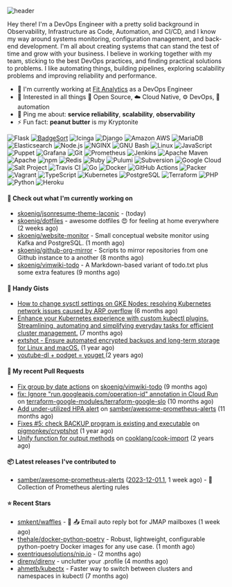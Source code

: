 ![header](https://capsule-render.vercel.app/api?type=waving&height=200&fontAlignY=40&descAlignY=55&color=0:00ab91,100:005182&fontColor=ffffff&text=Hi,%20my%20name%20is%20S%C3%B6ren&desc=[%CB%88z%C3%B8%CB%90%CA%81%C9%99n]&animation=fadeIn)

Hey there! I'm a DevOps Engineer with a pretty solid background in Observability, Infrastructure as Code, Automation, and CI/CD, and I know my way around systems monitoring, configuration management, and back-end development. I'm all about creating systems that can stand the test of time and grow with your business. I believe in working together with my team, sticking to the best DevOps practices, and finding practical solutions to problems. I like automating things, building pipelines, exploring scalability problems and improving reliability and performance.

- 🏢 I'm currently working at [Fit Analytics](https://www.fitanalytics.com/) as a DevOps Engineer
- 🌱 Interested in all things :page_with_curl: Open Source, :cloud: Cloud Native, :gear: DevOps, :robot: automation
- 💬 Ping me about: **service reliability**, **scalability**, **observability**
- ⚡ Fun fact: **peanut butter** is my Kryptonite


![Flask](https://img.shields.io/badge/Flask-000000.svg?style=flat-square&logo=flask&logoColor=white)
[![BadgeSort](https://img.shields.io/badge/BadgeSort-000000.svg?style=flat-square&logo=githubsponsors)](https://github.com/ChipWolf/generate-badges)
![Icinga](https://img.shields.io/badge/Icinga-06062C.svg?style=flat-square&logo=icinga&logoColor=white)
![Django](https://img.shields.io/badge/Django-092E20.svg?style=flat-square&logo=django&logoColor=white)
![Amazon AWS](https://img.shields.io/badge/Amazon%20AWS-232F3E.svg?style=flat-square&logo=amazonaws&logoColor=white)
![MariaDB](https://img.shields.io/badge/MariaDB-003545.svg?style=flat-square&logo=mariadb&logoColor=white)
![Elasticsearch](https://img.shields.io/badge/Elasticsearch-005571.svg?style=flat-square&logo=elasticsearch&logoColor=white)
![Node.js](https://img.shields.io/badge/Node.js-339933.svg?style=flat-square&logo=nodedotjs&logoColor=white)
![NGINX](https://img.shields.io/badge/NGINX-009639.svg?style=flat-square&logo=nginx&logoColor=white)
![GNU Bash](https://img.shields.io/badge/GNU%20Bash-4EAA25.svg?style=flat-square&logo=gnubash&logoColor=white)
![Linux](https://img.shields.io/badge/Linux-FCC624.svg?style=flat-square&logo=linux&logoColor=black)
![JavaScript](https://img.shields.io/badge/JavaScript-F7DF1E.svg?style=flat-square&logo=javascript&logoColor=black)
![Puppet](https://img.shields.io/badge/Puppet-FFAE1A.svg?style=flat-square&logo=puppet&logoColor=black)
![Grafana](https://img.shields.io/badge/Grafana-F46800.svg?style=flat-square&logo=grafana&logoColor=white)
![Git](https://img.shields.io/badge/Git-F05032.svg?style=flat-square&logo=git&logoColor=white)
![Prometheus](https://img.shields.io/badge/Prometheus-E6522C.svg?style=flat-square&logo=prometheus&logoColor=white)
![Jenkins](https://img.shields.io/badge/Jenkins-D24939.svg?style=flat-square&logo=jenkins&logoColor=white)
![Apache Maven](https://img.shields.io/badge/Apache%20Maven-C71A36.svg?style=flat-square&logo=apachemaven&logoColor=white)
![Apache](https://img.shields.io/badge/Apache-D22128.svg?style=flat-square&logo=apache&logoColor=white)
![npm](https://img.shields.io/badge/npm-CB3837.svg?style=flat-square&logo=npm&logoColor=white)
![Redis](https://img.shields.io/badge/Redis-DC382D.svg?style=flat-square&logo=redis&logoColor=white)
![Ruby](https://img.shields.io/badge/Ruby-CC342D.svg?style=flat-square&logo=ruby&logoColor=white)
![Pulumi](https://img.shields.io/badge/Pulumi-8A3391.svg?style=flat-square&logo=pulumi&logoColor=white)
![Subversion](https://img.shields.io/badge/Subversion-809CC9.svg?style=flat-square&logo=subversion&logoColor=white)
![Google Cloud](https://img.shields.io/badge/Google%20Cloud-4285F4.svg?style=flat-square&logo=googlecloud&logoColor=white)
![Salt Project](https://img.shields.io/badge/Salt%20Project-57BCAD.svg?style=flat-square&logo=saltproject&logoColor=white)
![Travis CI](https://img.shields.io/badge/Travis%20CI-3EAAAF.svg?style=flat-square&logo=travisci&logoColor=white)
![Go](https://img.shields.io/badge/Go-00ADD8.svg?style=flat-square&logo=go&logoColor=white)
![Docker](https://img.shields.io/badge/Docker-2496ED.svg?style=flat-square&logo=docker&logoColor=white)
![GitHub Actions](https://img.shields.io/badge/GitHub%20Actions-2088FF.svg?style=flat-square&logo=githubactions&logoColor=white)
![Packer](https://img.shields.io/badge/Packer-02A8EF.svg?style=flat-square&logo=packer&logoColor=white)
![Vagrant](https://img.shields.io/badge/Vagrant-1868F2.svg?style=flat-square&logo=vagrant&logoColor=white)
![TypeScript](https://img.shields.io/badge/TypeScript-3178C6.svg?style=flat-square&logo=typescript&logoColor=white)
![Kubernetes](https://img.shields.io/badge/Kubernetes-326CE5.svg?style=flat-square&logo=kubernetes&logoColor=white)
![PostgreSQL](https://img.shields.io/badge/PostgreSQL-4169E1.svg?style=flat-square&logo=postgresql&logoColor=white)
![Terraform](https://img.shields.io/badge/Terraform-7B42BC.svg?style=flat-square&logo=terraform&logoColor=white)
![PHP](https://img.shields.io/badge/PHP-777BB4.svg?style=flat-square&logo=php&logoColor=white)
![Python](https://img.shields.io/badge/Python-3776AB.svg?style=flat-square&logo=python&logoColor=white)
![Heroku](https://img.shields.io/badge/Heroku-430098.svg?style=flat-square&logo=heroku&logoColor=white)


#### 🚧 Check out what I'm currently working on

- [skoenig/jsonresume-theme-laconic](https://github.com/skoenig/jsonresume-theme-laconic) -  (today)
- [skoenig/dotfiles](https://github.com/skoenig/dotfiles) - awesome dotfiles 😍 for feeling at home everywhere (2 weeks ago)
- [skoenig/website-monitor](https://github.com/skoenig/website-monitor) - Small conceptual website monitor using Kafka and PostgreSQL. (1 month ago)
- [skoenig/github-org-mirror](https://github.com/skoenig/github-org-mirror) - Scripts to mirror repositories from one Github instance to a another (8 months ago)
- [skoenig/vimwiki-todo](https://github.com/skoenig/vimwiki-todo) - A Markdown-based variant of todo.txt plus some extra features (9 months ago)

#### 📒 Handy Gists

- [How to change sysctl settings on GKE Nodes: resolving Kubernetes network issues caused by ARP overflow](https://gist.github.com/a44dffdde475056d27ecef026cd2f9a0) (6 months ago)
- [Enhance your Kubernetes experience with custom kubectl plugins. Streamlining, automating and simplifying everyday tasks for efficient cluster management.](https://gist.github.com/e7de3e8437b23437daf5eca42e679a1a) (7 months ago)
- [extshot - Ensure automated encrypted backups and long-term storage for Linux and macOS.](https://gist.github.com/c19f707e02a274f6371697163ee18b9f) (1 year ago)
- [youtube-dl &#43; podget = youget ](https://gist.github.com/d4a67764d5b653bef06574fa5cc63ef3) (2 years ago)

#### 🔀 My recent Pull Requests

- [Fix group by date actions](https://github.com/skoenig/vimwiki-todo/pull/2) on [skoenig/vimwiki-todo](https://github.com/skoenig/vimwiki-todo) (9 months ago)
- [fix: Ignore &#34;run.googleapis.com/operation-id&#34; annotation in Cloud Run](https://github.com/terraform-google-modules/terraform-google-slo/pull/114) on [terraform-google-modules/terraform-google-slo](https://github.com/terraform-google-modules/terraform-google-slo) (10 months ago)
- [Add under-utilized HPA alert](https://github.com/samber/awesome-prometheus-alerts/pull/330) on [samber/awesome-prometheus-alerts](https://github.com/samber/awesome-prometheus-alerts) (11 months ago)
- [Fixes #5: check BACKUP program is existing and executable](https://github.com/pigmonkey/cryptshot/pull/6) on [pigmonkey/cryptshot](https://github.com/pigmonkey/cryptshot) (1 year ago)
- [Unify function for output methods](https://github.com/cooklang/cook-import/pull/18) on [cooklang/cook-import](https://github.com/cooklang/cook-import) (2 years ago)

#### 📦 Latest releases I've contributed to

- [samber/awesome-prometheus-alerts](https://github.com/samber/awesome-prometheus-alerts) ([2023-12-01.1](https://github.com/samber/awesome-prometheus-alerts/releases/tag/2023-12-01.1), 1 week ago) - 🚨 Collection of Prometheus alerting rules

#### ⭐ Recent Stars

- [smkent/waffles](https://github.com/smkent/waffles) - 🧇 📤 Email auto reply bot for JMAP mailboxes (1 week ago)
- [thehale/docker-python-poetry](https://github.com/thehale/docker-python-poetry) - Robust, lightweight, configurable python-poetry Docker images for any use case. (1 month ago)
- [exentriquesolutions/nip.io](https://github.com/exentriquesolutions/nip.io) -  (2 months ago)
- [direnv/direnv](https://github.com/direnv/direnv) - unclutter your .profile (4 months ago)
- [ahmetb/kubectx](https://github.com/ahmetb/kubectx) - Faster way to switch between clusters and namespaces in kubectl (7 months ago)
